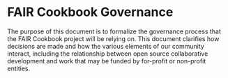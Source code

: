 # FAIR Cookbook Governance

The purpose of this document is to formalize the governance process that the FAIR Cookbook project will be relying on. This document clarifies how decisions are made and how the various elements of our community interact, including the relationship between open source collaborative development and work that may be funded by for-profit or non-profit entities.

<!-- ## Table of Contents

* [Main Governance Document](main_governance.md)
* [Code of Conduct](code_of_conduct)
* [Current Steering Council and Institutional Partners](people.md)
* [New Subproject Incubation Process](newsubprojects.md)
* [Process for Authoring Related Academic Papers](papers.md) -->

<!-- ## License of Governance Documents

To be decided following discussion. -->